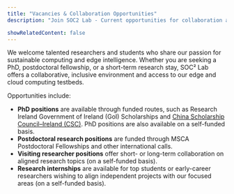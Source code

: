 ```yaml
---
title: "Vacancies & Collaboration Opportunities"
description: "Join SOC2 Lab - Current opportunities for collaboration and partnerships"

showRelatedContent: false
---
```


We welcome talented researchers and students who share our passion for sustainable computing and edge intelligence. Whether you are seeking a PhD, postdoctoral fellowship, or a short-term research stay, SOC² Lab offers a collaborative, inclusive environment and access to our edge and cloud computing testbeds.

Opportunities include:

- **PhD positions** are available through funded routes, such as Research Ireland Government of Ireland (GoI) Scholarships and [China Scholarship Council–Ireland (CSC)](https://www.ucd.ie/graduatestudies/studywithus/feesfundingandscholarships/chinascholarshipscheme/). PhD positions are also available on a self-funded basis.
- **Postdoctoral research positions** are funded through MSCA Postdoctoral Fellowships and other international calls.
- **Visiting researcher positions** offer short- or long-term collaboration on aligned research topics (on a self-funded basis).
- **Research internships** are available for top students or early-career researchers wishing to align independent projects with our focused areas (on a self-funded basis).
